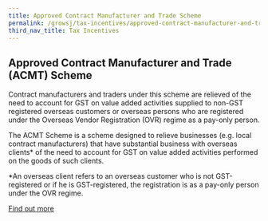 ```yaml
---
title: Approved Contract Manufacturer and Trade Scheme
permalink: /growsj/tax-incentives/approved-contract-manufacturer-and-trade-scheme/
third_nav_title: Tax Incentives
---
```


## Approved Contract Manufacturer and Trade (ACMT) Scheme

Contract manufacturers and traders under this scheme are relieved of the need to account for GST on value added activities supplied to non-GST registered overseas customers or overseas persons who are registered under the Overseas Vendor Registration (OVR) regime as a pay-only person.

The ACMT Scheme is a scheme designed to relieve businesses (e.g. local contract manufacturers) that have substantial business with overseas clients* of the need to account for GST on value added activities performed on the goods of such clients.

*An overseas client refers to an overseas customer who is not GST-registered or if he is GST-registered, the registration is as a pay-only person under the OVR regime.

<a href="https://www.iras.gov.sg/irashome/Schemes/GST/Approved-Contract-Manufacturer-and-Trader--ACMT--Scheme/" target="_blank">Find out more</a>
